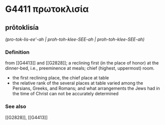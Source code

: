 # G4411 πρωτοκλισία

## prōtoklisía

_(pro-tok-lis-ee'-ah | proh-toh-klee-SEE-ah | proh-toh-klee-SEE-ah)_

### Definition

from [[G4413]] and [[G2828]]; a reclining first (in the place of honor) at the dinner-bed, i.e., preeminence at meals; chief (highest, uppermost) room.

- the first reclining place, the chief place at table
- the relative rank of the several places at table varied among the Persians, Greeks, and Romans; and what arrangements the Jews had in the time of Christ can not be accurately determined

### See also

[[G2828]], [[G4413]]

